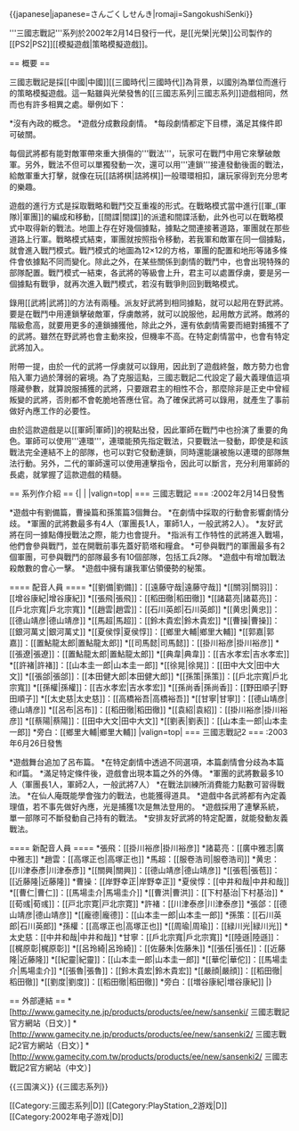 {{japanese|japanese=さんごくしせんき|romaji=SangokushiSenki}}

'''三國志戰記'''系列於2002年2月14日發行一代，是[[光榮|光榮]]公司製作的[[PS2|PS2]][[模擬遊戲|策略模擬遊戲]]。

== 概要 ==

三國志戰記是採[[中國|中國]][[三國時代|三國時代]]為背景，以國別為單位而進行的策略模擬遊戲。這一點雖與光榮發售的[[三國志系列|三國志系列]]遊戲相同，然而也有許多相異之處。舉例如下：

*沒有內政的概念。
*遊戲分成數段劇情。
*每段劇情都定下目標，滿足其條件即可破關。

每個武將都有能對敵軍帶來重大損傷的'''戰法'''，玩家可在戰鬥中用它來擊破敵軍。另外，戰法不但可以單獨發動一次，還可以用'''連鎖'''接連發動後面的戰法，給敵軍重大打擊，就像在玩[[詰將棋|詰將棋]]一般環環相扣，讓玩家得到充分思考的樂趣。

遊戲的進行方式是採取戰略和戰鬥交互重複的形式。在戰略模式當中進行[[軍_(軍隊)|軍團]]的編成和移動，[[間諜|間諜]]的派遣和間諜活動，此外也可以在戰略模式中取得新的戰法。地圖上存在好幾個據點，據點之間連接著道路，軍團就在那些道路上行軍。戰略模式結束，軍團就按照指令移動，若我軍和敵軍在同一個據點，就會進入戰鬥模式。戰鬥模式的地圖為12×12的方格，軍團的配置和地形等諸多條件會依據點不同而變化。除此之外，在某些關係到劇情的戰鬥中，也會出現特殊的部隊配置。戰鬥模式一結束，各武將的等級會上升，君主可以處置俘虜，要是另一個據點有戰爭，就再次進入戰鬥模式，若沒有戰爭則回到戰略模式。

錄用[[武將|武將]]的方法有兩種。派友好武將到相同據點，就可以起用在野武將。要是在戰鬥中用連鎖擊破敵軍，俘虜敵將，就可以說服他，起用敵方武將。敵將的階級愈高，就要用更多的連鎖擄獲他，除此之外，還有依劇情需要而絕對捕獲不了的武將。雖然在野武將也會主動來投，但機率不高。在特定劇情當中，也會有特定武將加入。

附帶一提，由於一代的武將一俘虜就可以錄用，因此到了遊戲終盤，敵方勢力也會陷入軍力過於薄弱的窘境。為了克服這點，三國志戰記二代設定了最大義理值這項隱藏參數，就算說服捕獲的武將，只要跟君主的相性不合，那麼除非是正史中曾經叛變的武將，否則都不會乾脆地答應仕官。為了確保武將可以錄用，就產生了事前做好內應工作的必要性。

由於這款遊戲是以[[軍師|軍師]]的視點出發，因此軍師在戰鬥中也扮演了重要的角色。軍師可以使用'''連環'''，連環能預先指定戰法，只要戰法一發動，即使是和該戰法完全連結不上的部隊，也可以對它發動連鎖，同時還能讓被施以連環的部隊無法行動。另外，二代的軍師還可以使用連擊指令，因此可以斷言，充分利用軍師的長處，就掌握了這款遊戲的精髓。

== 系列作介紹 ==
{|
|
|valign=top|
=== 三國志戰記 ===
:2002年2月14日發售

*遊戲中有劉備篇，曹操篇和孫策篇3個舞台。
*在劇情中採取的行動會影響劇情分歧。
*軍團的武將數最多有4人（軍團長1人，軍師1人，一般武將2人）。
*友好武將在同一據點傳授戰法之際，能力也會提升。
*指派有工作特性的武將進入戰場，他們會參與戰鬥，並在開戰前事先蓋好箭塔和糧倉。
*可參與戰鬥的軍團最多有2個軍團，可參與戰鬥的部隊最多有10個部隊，包括工兵2隊。
*遊戲中有增加戰法殺敵數的會心一擊。
*遊戲中擁有讓我軍佔領優勢的秘策。

==== 配音人員 ====
*[[劉備|劉備]]：[[遠藤守哉|遠藤守哉]]
*[[關羽|關羽]]：[[增谷康紀|增谷康紀]]
*[[張飛|張飛]]：[[稻田徹|稻田徹]]
*[[諸葛亮|諸葛亮]]：[[戶北宗寬|戶北宗寬]]
*[[趙雲|趙雲]]：[[石川英郎|石川英郎]]
*[[黄忠|黄忠]]：[[德山靖彦|德山靖彦]]
*[[馬超|馬超]]：[[鈴木貴宏|鈴木貴宏]]
*[[曹操|曹操]]：[[銀河萬丈|銀河萬丈]]
*[[夏侯惇|夏侯惇]]：[[鄉里大輔|鄉里大輔]]
*[[郭嘉|郭嘉]]：[[置鮎龍太郎|置鮎龍太郎]]
*[[司馬懿|司馬懿]]：[[掛川裕彦|掛川裕彦]]
*[[張遼|張遼]]：[[置鮎龍太郎|置鮎龍太郎]]
*[[典韋|典韋]]：[[吉水孝宏|吉水孝宏]]
*[[許褚|許褚]]：[[山本圭一郎|山本圭一郎]]
*[[徐晃|徐晃]]：[[田中大文|田中大文]]
*[[張郃|張郃]]：[[本田健大郎|本田健大郎]]
*[[孫策|孫策]]：[[戶北宗寬|戶北宗寬]]
*[[孫權|孫權]]：[[吉水孝宏|吉水孝宏]]
*[[孫尚香|孫尚香]]：[[野田順子|野田順子]]
*[[太史慈|太史慈]]：[[高橋裕吾|高橋裕吾]]
*[[甘寧|甘寧]]：[[德山靖彦|德山靖彦]]
*[[呂布|呂布]]：[[稻田徹|稻田徹]]
*[[袁紹|袁紹]]：[[掛川裕彦|掛川裕彦]]
*[[蔡陽|蔡陽]]：[[田中大文|田中大文]]
*[[劉表|劉表]]：[[山本圭一郎|山本圭一郎]]
*旁白：[[鄉里大輔|鄉里大輔]]
|valign=top|
=== 三國志戰記2 ===
:2003年6月26日發售

*遊戲舞台追加了呂布篇。
*在特定劇情中透過不同選項，本篇劇情會分歧為本篇和if篇。
*滿足特定條件後，遊戲會出現本篇之外的外傳。
*軍團的武將數最多10人（軍團長1人，軍師2人，一般武將7人）
*在戰法訓練所消費能力點數可習得戰法。
*在仙人庵既能學會強力的戰法，也能獲得道具。
*遊戲中各武將都有內定義理值，若不事先做好內應，光是捕獲1次是無法登用的。
*遊戲採用了連擊系統，單一部隊可不斷發動自己持有的戰法。
*安排友好武將的特定配置，就能發動友義戰法。

==== 新配音人員 ====
*張飛：[[掛川裕彦|掛川裕彦]]
*諸葛亮：[[廣中雅志|廣中雅志]]
*趙雲：[[高塚正也|高塚正也]]
*馬超：[[服卷浩司|服卷浩司]]
*黄忠：[[川津泰彥|川津泰彥]]
*[[關興|關興]]：[[德山靖彦|德山靖彦]]
*[[張苞|張苞]]：[[近藤隆|近藤隆]]
*曹操：[[岸野幸正|岸野幸正]]
*夏侯惇：[[中井和哉|中井和哉]]
*[[曹仁|曹仁]]：[[馬場圭介|馬場圭介]]
*[[曹洪|曹洪]]：[[下村基治|下村基治]]
*[[荀彧|荀彧]]：[[戸北宗寛|戸北宗寛]]
*許褚：[[川津泰彦|川津泰彦]]
*張郃：[[德山靖彦|德山靖彦]]
*[[龐德|龐德]]：[[山本圭一郎|山本圭一郎]]
*孫策：[[石川英郎|石川英郎]]
*孫權：[[高塚正也|高塚正也]]
*[[周瑜|周瑜]]：[[緑川光|緑川光]]
*太史慈：[[中井和哉|中井和哉]]
*甘寧：[[戶北宗寬|戶北宗寬]]
*[[陸遜|陸遜]]：[[梶原彰|梶原彰]]
*[[呂玲綺|呂玲綺]]：[[佐藤朱|佐藤朱]]
*[[張任|張任]]：[[近藤隆|近藤隆]]
*[[紀靈|紀靈]]：[[山本圭一郎|山本圭一郎]]
*[[華佗|華佗]]：[[馬場圭介|馬場圭介]]
*[[張魯|張魯]]：[[鈴木貴宏|鈴木貴宏]]
*[[嚴顔|嚴顔]]：[[稻田徹|稻田徹]]
*[[劉度|劉度]]：[[稻田徹|稻田徹]]
*旁白：[[増谷康紀|増谷康紀]]
|}

== 外部連結 ==
*[http://www.gamecity.ne.jp/products/products/ee/new/sansenki/ 三國志戰記官方網站（日文）]
*[http://www.gamecity.ne.jp/products/products/ee/new/sansenki2/ 三國志戰記2官方網站（日文）]
*[http://www.gamecity.com.tw/products/products/ee/new/sansenki2/ 三國志戰記2官方網站（中文）]

{{三国演义}}
{{三國志系列}}

[[Category:三國志系列|D]]
[[Category:PlayStation_2游戏|D]]
[[Category:2002年电子游戏|D]]